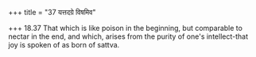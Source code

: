 +++
title = "37 यत्तदग्रे विषमिव"

+++
18.37 That which is like poison in the beginning, but comparable to
nectar in the end, and which, arises from the purity of one's
intellect-that joy is spoken of as born of sattva.
